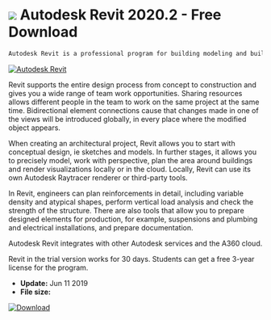 # ![](https://cdn.softexe.net/static/icon/b/autodesk-revit-8690.png) Autodesk Revit 2020.2 - Free Download

```sh
Autodesk Revit is a professional program for building modeling and building information (BIM) in pre-loaded formats. In addition, Revit has the possibilities of architectural design, MEP engineering and construction, and the possibility of parametric design.
```
[![Autodesk Revit](https://gallery.dpcdn.pl/imgc/Tools/68850/g_-_420x350_1.5_-_x20160620200728_0.png)](https://softexe.net/win/multimedia/cad/autodesk-revit:hfaR.html)

Revit supports the entire design process from concept to construction and gives you a wide range of team work opportunities. Sharing resources allows different people in the team to work on the same project at the same time. Bidirectional element connections cause that changes made in one of the views will be introduced globally, in every place where the modified object appears. 
 
 
 When creating an architectural project, Revit allows you to start with conceptual design, ie sketches and models. In further stages, it allows you to precisely model, work with perspective, plan the area around buildings and render visualizations locally or in the cloud. Locally, Revit can use its own Autodesk Raytracer renderer or third-party tools. 
 
 
 In Revit, engineers can plan reinforcements in detail, including variable density and atypical shapes, perform vertical load analysis and check the strength of the structure. There are also tools that allow you to prepare designed elements for production, for example, suspensions and plumbing and electrical installations, and prepare documentation.
 
 
 Autodesk Revit integrates with other Autodesk services and the A360 cloud. 
 
 
 Revit in the trial version works for 30 days. Students can get a free 3-year license for the program.


- **Update:** Jun 11 2019
- **File size:** 

[![Download](https://cdn.softexe.net/static/img/download.png)](https://softexe.net/win/multimedia/cad/autodesk-revit:hfaR.html)

